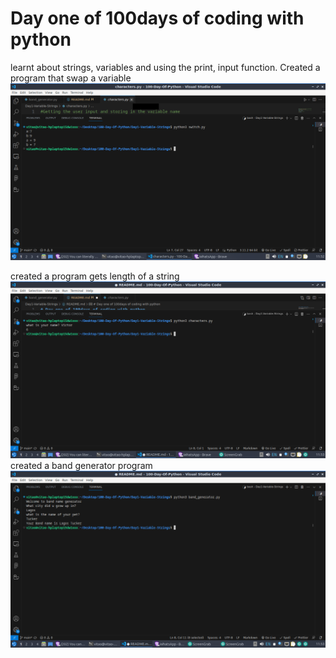 # Day one of 100days of coding with python

learnt about strings, variables and using the print, input function.
Created a program that swap a variable
![Alt text](image.png)

created a program gets length of a string
![Alt text](image-1.png)
created a band generator program
![Alt text](image-2.png)
